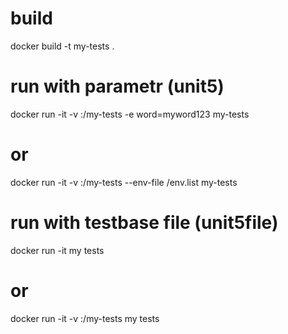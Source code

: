 # build
docker build -t my-tests .
# run with parametr (unit5)
docker run -it -v <local path>:/my-tests -e word=myword123 my-tests
# or
docker run -it -v <local path>:/my-tests --env-file <path to file>/env.list my-tests


# run with testbase file (unit5file)
docker run -it my tests
# or
docker run -it -v <local path>:/my-tests my tests
